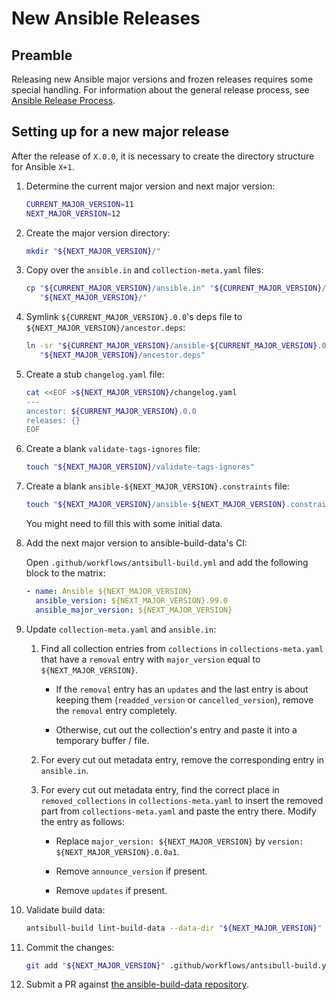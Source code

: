 # New Ansible Releases

## Preamble

Releasing new Ansible major versions and frozen releases requires some special
handling.
For information about the general release process,
see [Ansible Release Process](release-process.md).

## Setting up for a new major release

<!-- TODO: Write a script, playbook, or antsibull-build subcommand to automate this -->

After the release of `X.0.0`, it is necessary to create the directory
structure for Ansible `X+1`.

1. Determine the current major version and next major version:

    ``` sh
    CURRENT_MAJOR_VERSION=11
    NEXT_MAJOR_VERSION=12
    ```

2. Create the major version directory:

    ``` sh
    mkdir "${NEXT_MAJOR_VERSION}/"
    ```

3. Copy over the `ansible.in` and `collection-meta.yaml` files:

    ``` sh
    cp "${CURRENT_MAJOR_VERSION}/ansible.in" "${CURRENT_MAJOR_VERSION}/collection-meta.yaml" \
       "${NEXT_MAJOR_VERSION}/"
    ```

4. Symlink `${CURRENT_MAJOR_VERSION}.0.0`'s deps file to
   `${NEXT_MAJOR_VERSION}/ancestor.deps`:

    ``` sh
    ln -sr "${CURRENT_MAJOR_VERSION}/ansible-${CURRENT_MAJOR_VERSION}.0.0.deps" \
       "${NEXT_MAJOR_VERSION}/ancestor.deps"
    ```

5. Create a stub `changelog.yaml` file:

    ``` sh
    cat <<EOF >${NEXT_MAJOR_VERSION}/changelog.yaml
    ---
    ancestor: ${CURRENT_MAJOR_VERSION}.0.0
    releases: {}
    EOF
    ```

6. Create a blank `validate-tags-ignores` file:

    ``` sh
    touch "${NEXT_MAJOR_VERSION}/validate-tags-ignores"
    ```

7. Create a blank `ansible-${NEXT_MAJOR_VERSION}.constraints` file:

    ``` sh
    touch "${NEXT_MAJOR_VERSION}/ansible-${NEXT_MAJOR_VERSION}.constraints"
    ```

    You might need to fill this with some initial data.

8. Add the next major version to ansible-build-data's CI:

    Open `.github/workflows/antsibull-build.yml` and add the following block to the
    matrix:

    ``` yaml
    - name: Ansible ${NEXT_MAJOR_VERSION}
      ansible_version: ${NEXT_MAJOR_VERSION}.99.0
      ansible_major_version: ${NEXT_MAJOR_VERSION}
    ```

9. Update `collection-meta.yaml` and `ansible.in`:

    1. Find all collection entries from `collections` in `collections-meta.yaml`
       that have a `removal` entry with `major_version` equal to `${NEXT_MAJOR_VERSION}`.

        - If the `removal` entry has an `updates` and the last entry is about keeping them (`readded_version` or `cancelled_version`),
          remove the `removal` entry completely.

        - Otherwise, cut out the collection's entry and paste it into a temporary buffer / file.

    2. For every cut out metadata entry,
       remove the corresponding entry in `ansible.in`.

    3. For every cut out metadata entry,
       find the correct place in `removed_collections` in `collections-meta.yaml`
       to insert the removed part from `collections-meta.yaml` and paste the entry there.
       Modify the entry as follows:

        - Replace `major_version: ${NEXT_MAJOR_VERSION}` by `version: ${NEXT_MAJOR_VERSION}.0.0a1`.

        - Remove `announce_version` if present.

        - Remove `updates` if present.

10. Validate build data:

    ```sh
    antsibull-build lint-build-data --data-dir "${NEXT_MAJOR_VERSION}" "${NEXT_MAJOR_VERSION}"
    ```

11. Commit the changes:

    ``` sh
    git add "${NEXT_MAJOR_VERSION}" .github/workflows/antsibull-build.yml
    ```

12. Submit a PR against [the ansible-build-data repository](https://github.com/ansible-community/ansible-build-data/).
